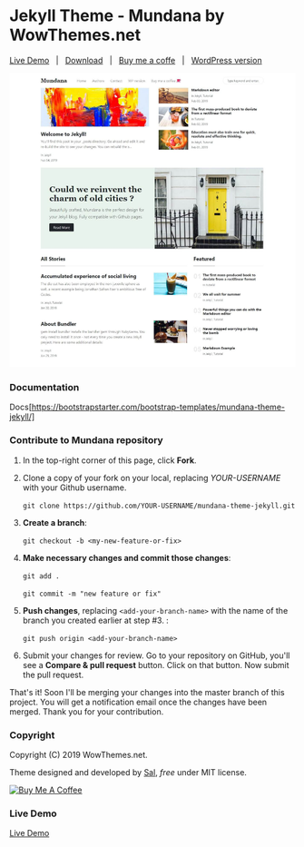 # Jekyll Theme - Mundana by WowThemes.net

[Live Demo](https://wowthemesnet.github.io/mundana-theme-jekyll/) &nbsp; | &nbsp; 
[Download](https://github.com/wowthemesnet/mundana-theme-jekyll/archive/master.zip) &nbsp; | &nbsp; 
[Buy me a coffe](https://www.wowthemes.net/donate/) &nbsp; | &nbsp; 
[WordPress version](https://www.wowthemes.net/themes/mundana-wordpress/)

![mundana jekyll theme screenshot](assets/images/screenshot.jpg)

### Documentation

Docs[https://bootstrapstarter.com/bootstrap-templates/mundana-theme-jekyll/]

### Contribute to Mundana repository

1. In the top-right corner of this page, click **Fork**.

2. Clone a copy of your fork on your local, replacing *YOUR-USERNAME* with your Github username.

   `git clone https://github.com/YOUR-USERNAME/mundana-theme-jekyll.git`

3. **Create a branch**: 

   `git checkout -b <my-new-feature-or-fix>`

4. **Make necessary changes and commit those changes**:

   `git add .`

   `git commit -m "new feature or fix"`

5. **Push changes**, replacing `<add-your-branch-name>` with the name of the branch you created earlier at step #3. :

   `git push origin <add-your-branch-name>`

6. Submit your changes for review. Go to your repository on GitHub, you'll see a **Compare & pull request** button. Click on that button. Now submit the pull request.

That's it! Soon I'll be merging your changes into the master branch of this project. You will get a notification email once the changes have been merged. Thank you for your contribution.


### Copyright

Copyright (C) 2019 WowThemes.net.

Theme designed and developed by [Sal](https://www.wowthemes.net), *free* under MIT license. 

<a href="https://www.wowthemes.net/donate/" target="_blank"><img src="https://www.buymeacoffee.com/assets/img/custom_images/orange_img.png" alt="Buy Me A Coffee" style="height: auto !important;width: auto !important;" ></a>

### Live Demo

[Live Demo](https://wowthemesnet.github.io/mundana-theme-jekyll/)
